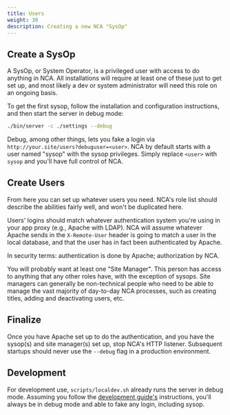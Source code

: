 ```yaml
---
title: Users
weight: 30
description: Creating a new NCA "SysOp"
---
```


## Create a SysOp

A SysOp, or System Operator, is a privileged user with access to do anything in
NCA. All installations will require at least one of these just to get set up,
and most likely a dev or system administrator will need this role on an ongoing
basis.

To get the first sysop, follow the installation and configuration instructions,
and then start the server in debug mode:

```bash
./bin/server -c ./settings --debug
```

Debug, among other things, lets you fake a login via
`http://your.site/users?debuguser=<user>`. NCA by default starts with a user
named "sysop" with the sysop privileges. Simply replace `<user>` with `sysop`
and you'll have full control of NCA.

## Create Users

From here you can set up whatever users you need. NCA's role list should
describe the abilities fairly well, and won't be duplicated here.

Users' logins should match whatever authentication system you're using in your
app proxy (e.g., Apache with LDAP). NCA will assume whatever Apache sends in
the `X-Remote-User` header is going to match a user in the local database, and
that the user has in fact been authenticated by Apache.

In security terms: authentication is done by Apache; authorization by NCA.

You will probably want at least one "Site Manager". This person has access to
anything that any other roles have, with the exception of sysops. Site managers
can generally be non-technical people who need to be able to manage the vast
majority of day-to-day NCA processes, such as creating titles, adding and
deactivating users, etc.

## Finalize

Once you have Apache set up to do the authentication, and you have the sysop(s)
and site manager(s) set up, stop NCA's HTTP listener. Subsequent startups
should never use the `--debug` flag in a production environment.

## Development

For development use, `scripts/localdev.sh` already runs the server in debug
mode. Assuming you follow the [development guide's][dev-guide] instructions,
you'll always be in debug mode and able to fake any login, including sysop.

[dev-guide]: <{{% ref "/contributing/dev-guide" %}}>
